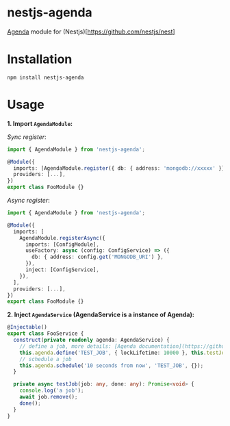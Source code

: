 # nestjs-agenda
[Agenda](https://github.com/agenda/agenda) module for (Nestjs)[https://github.com/nestjs/nest]

# Installation
```
npm install nestjs-agenda
```

# Usage
**1. Import `AgendaModule`:**

*Sync register*:
```TypeScript
import { AgendaModule } from 'nestjs-agenda';

@Module({
  imports: [AgendaModule.register({ db: { address: 'mongodb://xxxxx' }})], // Same as configuring an agenda  
  providers: [...],
})
export class FooModule {}
```
*Async register*:
```TypeScript
import { AgendaModule } from 'nestjs-agenda';

@Module({
  imports: [
    AgendaModule.registerAsync({
      imports: [ConfigModule],
      useFactory: async (config: ConfigService) => ({
        db: { address: config.get('MONGODB_URI') },
      }),
      inject: [ConfigService],
    }),
  ],
  providers: [...],
})
export class FooModule {}
```
**2. Inject `AgendaService` (AgendaService is a instance of Agenda):**
```TypeScript
@Injectable()
export class FooService {
  construct(private readonly agenda: AgendaService) {
    // define a job, more details: [Agenda documentation](https://github.com/agenda/agenda)
    this.agenda.define('TEST_JOB', { lockLifetime: 10000 }, this.testJob.bind(this));
    // schedule a job
    this.agenda.schedule('10 seconds from now', 'TEST_JOB', {});
  }

  private async testJob(job: any, done: any): Promise<void> {
    console.log('a job');
    await job.remove();
    done();
  }
}
```